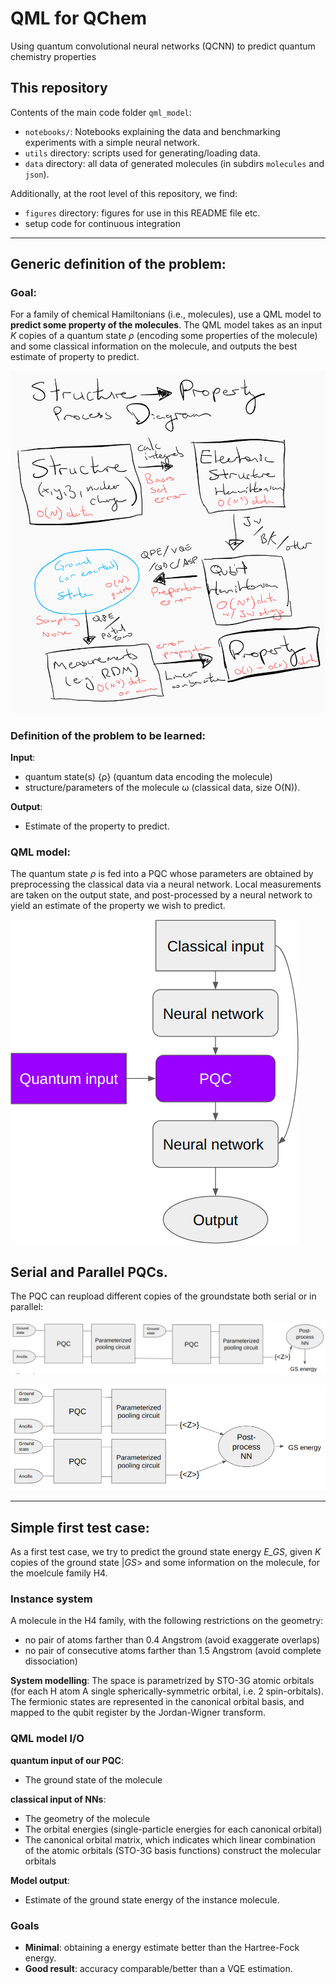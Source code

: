 # QML for QChem
Using quantum convolutional neural networks (QCNN) to predict quantum chemistry properties


## This repository

Contents of the main code folder `qml_model`:
- `notebooks/`: Notebooks explaining the data and benchmarking experiments with a simple neural network.
- `utils` directory: scripts used for generating/loading data.
- `data` directory: all data of generated molecules (in subdirs `molecules` and `json`).

Additionally, at the root level of this repository, we find:
- `figures` directory: figures for use in this README file etc.
- setup code for continuous integration


---

## Generic definition of the problem:

### Goal: 
For a family of chemical Hamiltonians (i.e., molecules), use a QML model to **predict some property of the molecules**. 
The QML model takes as an input *K* copies of a quantum state *ρ* (encoding some properties of the molecule) and some classical information on the molecule, and outputs the best estimate of property to predict.

![structure -> property diagram](figures/diagram.png)

### Definition of the problem to be learned:
**Input**: 
- quantum state(s) {ρ} (quantum data encoding the molecule)
- structure/parameters of the molecule ω (classical data, size O(N)).

**Output**: 
- Estimate of the property to predict.

### QML model:
The quantum state *ρ* is fed into a PQC whose parameters are obtained by preprocessing the classical data via a neural network.
Local measurements are taken on the output state, and post-processed by a neural network to yield an estimate of the property we wish to predict.

![generic model drawing](figures/generic_model.png)

## Serial and Parallel PQCs.

The PQC can reupload different copies of the groundstate both serial or in parallel:

![serial model drawing](figures/serial_model.png)

![parallel model drawing](figures/parallel_model.png)

---

## Simple first test case:

As a first test case, we try to predict the ground state energy *E_GS*, given *K* copies of the ground state |*GS*> and some information on the molecule, for the moelcule family H4.

### Instance system
A molecule in the H4 family, with the following restrictions on the geometry:
- no pair of atoms farther than 0.4 Angstrom (avoid exaggerate overlaps)
- no pair of consecutive atoms farther than 1.5 Angstrom (avoid complete dissociation)

**System modelling**:
The space is parametrized by STO-3G atomic orbitals (for each H atom A single spherically-symmetric orbital, i.e. 2 spin-orbitals).
The fermionic states are represented in the canonical orbital basis, and mapped to the qubit register by the Jordan-Wigner transform.

### QML model I/O

**quantum input of our PQC**: 
- The ground state of the molecule
    
**classical input of NNs**:
- The geometry of the molecule
- The orbital energies (single-particle energies for each canonical orbital)
- The canonical orbital matrix, which indicates which linear combination of the atomic orbitals (STO-3G basis functions) construct the molecular orbitals

**Model output**:
- Estimate of the ground state energy of the instance molecule.

### Goals

- **Minimal**: obtaining a energy estimate better than the Hartree-Fock energy.
- **Good result**: accuracy comparable/better than a VQE estimation.

